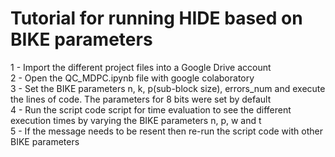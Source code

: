 # Tutorial for running HIDE based on BIKE parameters

1 - Import the different project files into a Google Drive account</br>
2 - Open the QC_MDPC.ipynb file with google colaboratory</br>
3 - Set the BIKE parameters n, k, p(sub-block size), errors_num and execute the lines of code. The parameters for 8 bits were set by default</br>
4 - Run the script code script for time evaluation to see the different execution times by varying the BIKE parameters n, p, w and t</br>
5 - If the message needs to be resent then re-run the script code with other BIKE parameters</br>
